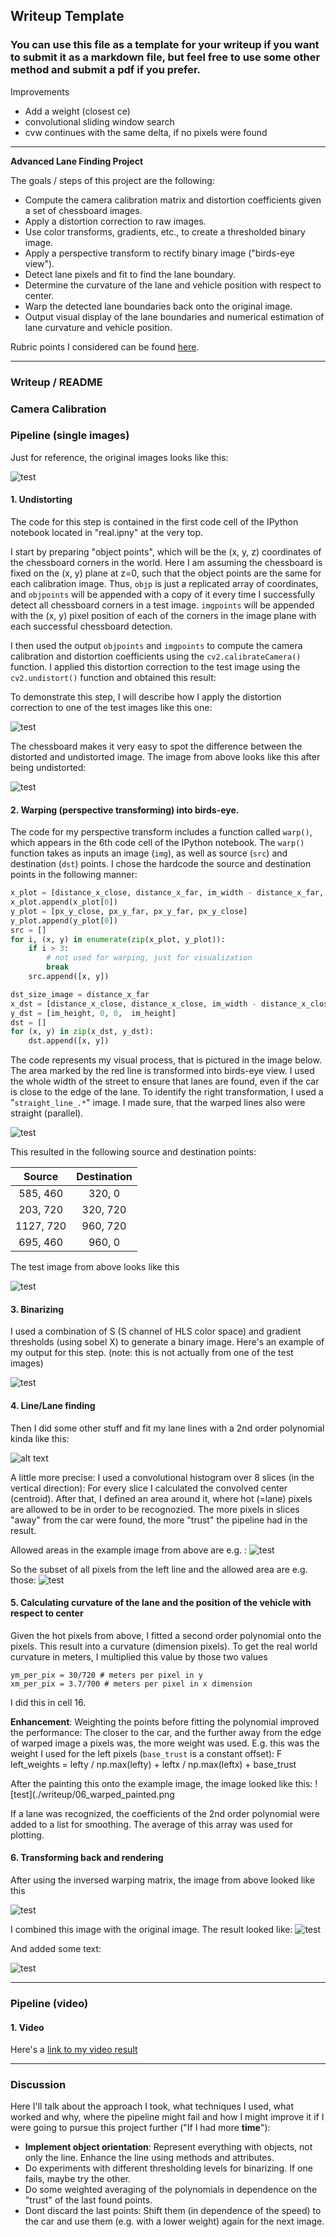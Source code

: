 ## Writeup Template

### You can use this file as a template for your writeup if you want to submit it as a markdown file, but feel free to use some other method and submit a pdf if you prefer.


Improvements

- Add a weight (closest ce)
- convolutional sliding window search
- cvw continues with the same delta, if no pixels were found

---

**Advanced Lane Finding Project**

The goals / steps of this project are the following:

* Compute the camera calibration matrix and distortion coefficients given a set of chessboard images.
* Apply a distortion correction to raw images.
* Use color transforms, gradients, etc., to create a thresholded binary image.
* Apply a perspective transform to rectify binary image ("birds-eye view").
* Detect lane pixels and fit to find the lane boundary.
* Determine the curvature of the lane and vehicle position with respect to center.
* Warp the detected lane boundaries back onto the original image.
* Output visual display of the lane boundaries and numerical estimation of lane curvature and vehicle position.

[//]: # (Image References)

[image1]: ./examples/undistort_output.png "Undistorted"
[image2]: ./test_images/test1.jpg "Road Transformed"
[image3]: ./examples/binary_combo_example.jpg "Binary Example"
[image4]: ./examples/warped_straight_lines.jpg "Warp Example"
[image5]: ./examples/color_fit_lines.jpg "Fit Visual"
[image6]: ./examples/example_output.jpg "Output"
[video1]: ./project_video.mp4 "Video"

Rubric points I considered can be found [here](https://review.udacity.com/#!/rubrics/571/view).

---

### Writeup / README

### Camera Calibration


### Pipeline (single images)

Just for reference, the original images looks like this:

![test](./writeup/01_original.png)

#### 1. Undistorting

The code for this step is contained in the first code cell of the IPython notebook located in "real.ipny" at the very top.  

I start by preparing "object points", which will be the (x, y, z) coordinates of the chessboard corners in the world. Here I am assuming the chessboard is fixed on the (x, y) plane at z=0, such that the object points are the same for each calibration image.  Thus, `objp` is just a replicated array of coordinates, and `objpoints` will be appended with a copy of it every time I successfully detect all chessboard corners in a test image.  `imgpoints` will be appended with the (x, y) pixel position of each of the corners in the image plane with each successful chessboard detection.  

I then used the output `objpoints` and `imgpoints` to compute the camera calibration and distortion coefficients using the `cv2.calibrateCamera()` function.  I applied this distortion correction to the test image using the `cv2.undistort()` function and obtained this result:

To demonstrate this step, I will describe how I apply the distortion correction to one of the test images like this one:

![test](./writeup/undistortion.png)

The chessboard makes it very easy to spot the difference between the distorted and
undistorted image. The image from above looks like this after being undistorted:

![test](./writeup/02_undistored.png)

#### 2. Warping (perspective transforming) into birds-eye.

The code for my perspective transform includes a function called `warp()`, which appears in the 6th code cell of the IPython notebook.  The `warp()` function takes as inputs an image (`img`), as well as source (`src`) and destination (`dst`) points.  I chose the hardcode the source and destination points in the following manner:

```python
x_plot = [distance_x_close, distance_x_far, im_width - distance_x_far, im_width - distance_x_close]
x_plot.append(x_plot[0])
y_plot = [px_y_close, px_y_far, px_y_far, px_y_close]
y_plot.append(y_plot[0])
src = []
for i, (x, y) in enumerate(zip(x_plot, y_plot)):
    if i > 3:
        # not used for warping, just for visualization
        break
    src.append([x, y])

dst_size_image = distance_x_far
x_dst = [distance_x_close, distance_x_close, im_width - distance_x_close, im_width - distance_x_close]
y_dst = [im_height, 0, 0,  im_height]
dst = []
for (x, y) in zip(x_dst, y_dst):
    dst.append([x, y])
```

The code represents my visual process, that is pictured in the image below. The
area marked by the red line is transformed into birds-eye view. I used the
whole width of the street to ensure that lanes are found, even if the car is
close to the edge of the lane. To identify the right transformation, I used
a "`straight_line_.*`" image. I made sure, that the warped lines also were
straight (parallel).

![test](./writeup/03_bird_eye_2.png)

This resulted in the following source and destination points:

| Source        | Destination   |
|:-------------:|:-------------:|
| 585, 460      | 320, 0        |
| 203, 720      | 320, 720      |
| 1127, 720     | 960, 720      |
| 695, 460      | 960, 0        |

The test image from above looks like this

![test](./writeup/03_bird_eye.png)

#### 3. Binarizing

I used a combination of S (S channel of HLS color space) and gradient thresholds (using sobel X) to generate a binary image. Here's an example of my output for this step.  (note: this is not actually from one of the test images)

![test](./writeup/04_binarized_birdeye.png)


#### 4. Line/Lane finding

Then I did some other stuff and fit my lane lines with a 2nd order polynomial kinda like this:

![alt text][image5]

A little more precise: I used a convolutional histogram over 8 slices (in the
vertical direction): For every slice I calculated the convolved center (centroid). After
that, I defined an area around it, where hot (=lane) pixels are allowed to be
in order to be recognozied. The more pixels in slices "away" from the car were
found, the more "trust" the pipeline had in the result.   

Allowed areas in the example image from above are e.g. :
![test](./writeup/05_convoled_areas.png)

So the subset of all pixels from the left line and the allowed area are e.g. those:
![test](./writeup/06_left_line.png)

#### 5. Calculating curvature of the lane and the position of the vehicle with respect to center

Given the hot pixels from above, I fitted a second order polynomial onto the pixels.
This result into a curvature (dimension pixels). To get the real world curvature
in meters, I multiplied this value by those two values

    ym_per_pix = 30/720 # meters per pixel in y  
    xm_per_pix = 3.7/700 # meters per pixel in x dimension

I did this in cell 16.

**Enhancement**: Weighting the points before fitting the polynomial improved the
performance: The closer to the car, and the further away from the edge of warped
image a pixels was, the more weight was used. E.g. this was the weight I used for
the left pixels (`base_trust` is a constant offset):
F
     left_weights = lefty / np.max(lefty) + leftx / np.max(leftx) + base_trust

After the painting this onto the example image, the image looked like this:
![test](./writeup/06_warped_painted.png

If a lane was recognized, the coefficients of the 2nd order polynomial were added
to a list for smoothing. The average of this array was used for plotting.

#### 6. Transforming back and rendering

After using the inversed warping matrix, the image from above looked like this

![test](./writeup/08_painted_warped_back.png)

I combined this image with the original image. The result looked like:
![test](./writeup/09_merged_into_orignal.png)

And added some text:

![test](./writeup/10_text.png)


---

### Pipeline (video)

#### 1. Video

Here's a [link to my video result](./output/project_video.mp4)


---

### Discussion

Here I'll talk about the approach I took, what techniques I used, what worked and why, where the pipeline might fail and how I might improve it if I were going to pursue this project further ("If I had more **time**"):

- **Implement object orientation**: Represent everything with objects, not only
the line. Enhance the line using methods and attributes.
- Do experiments with different thresholding levels for binarizing. If one fails, maybe
try the other.
- Do some weighted averaging of the polynomials in dependence on the "trust" of
the last found points.
- Dont discard the last points: Shift them (in dependence of the speed) to the car
and use them (e.g. with a lower weight) again for the next image.
